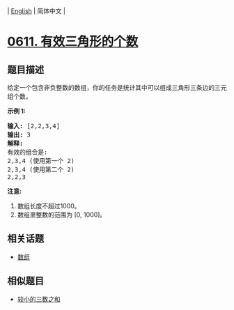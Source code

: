 
| [English](README_EN.md) | 简体中文 |

# [0611. 有效三角形的个数](https://leetcode-cn.com/problems/valid-triangle-number/)

## 题目描述

<p>给定一个包含非负整数的数组，你的任务是统计其中可以组成三角形三条边的三元组个数。</p>

<p><strong>示例 1:</strong></p>

<pre>
<strong>输入:</strong> [2,2,3,4]
<strong>输出:</strong> 3
<strong>解释:</strong>
有效的组合是: 
2,3,4 (使用第一个 2)
2,3,4 (使用第二个 2)
2,2,3
</pre>

<p><strong>注意:</strong></p>

<ol>
	<li>数组长度不超过1000。</li>
	<li>数组里整数的范围为 [0, 1000]。</li>
</ol>


## 相关话题

- [数组](https://leetcode-cn.com/tag/array)

## 相似题目

- [较小的三数之和](../3sum-smaller/README.md)
